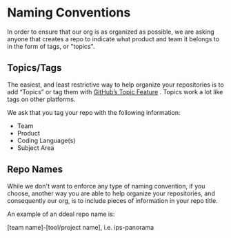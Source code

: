 # Naming Conventions

In order to ensure that our org is as organized as possible, we are asking anyone that creates a repo to indicate what product and team it belongs to in the form of tags, or "topics".


## Topics/Tags

The easiest, and least restrictive way to help organize your repositories is to add “Topics” or tag them with [GitHub’s Topic Feature](https://help.github.com/articles/about-topics/) .  Topics work a lot like tags on other platforms. 

We ask that you tag your repo with the following information: 

- Team
- Product
- Coding Language(s)
- Subject Area


## Repo Names

While we don't want to enforce any type of naming convention, if you choose, another way you are able to help organize your repositories, and consequently our org, is to include pieces of information in your repo title.

An example of an ddeal repo name is: 

[team name]-[tool/project name], i.e. ips-panorama
